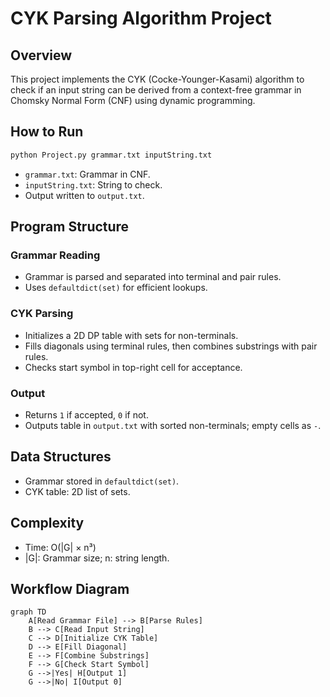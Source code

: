 # CYK Parsing Algorithm Project

## Overview

This project implements the CYK (Cocke-Younger-Kasami) algorithm to check if an input string can be derived from a context-free grammar in Chomsky Normal Form (CNF) using dynamic programming.

## How to Run

```bash
python Project.py grammar.txt inputString.txt
```

- `grammar.txt`: Grammar in CNF.
- `inputString.txt`: String to check.
- Output written to `output.txt`.

## Program Structure

### Grammar Reading

- Grammar is parsed and separated into terminal and pair rules.
- Uses `defaultdict(set)` for efficient lookups.

### CYK Parsing

- Initializes a 2D DP table with sets for non-terminals.
- Fills diagonals using terminal rules, then combines substrings with pair rules.
- Checks start symbol in top-right cell for acceptance.

### Output

- Returns `1` if accepted, `0` if not.
- Outputs table in `output.txt` with sorted non-terminals; empty cells as `-`.

## Data Structures

- Grammar stored in `defaultdict(set)`.
- CYK table: 2D list of sets.

## Complexity

- Time: O(|G| × n³)
- |G|: Grammar size; n: string length.

## Workflow Diagram

```mermaid
graph TD
    A[Read Grammar File] --> B[Parse Rules]
    B --> C[Read Input String]
    C --> D[Initialize CYK Table]
    D --> E[Fill Diagonal]
    E --> F[Combine Substrings]
    F --> G[Check Start Symbol]
    G -->|Yes| H[Output 1]
    G -->|No| I[Output 0]
```


